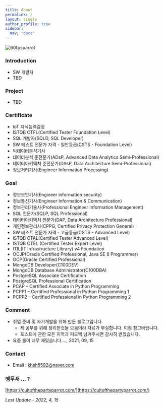 ```yaml
---
title: About
permalink: /
layout: single
author_profile: true
sidebar:
  nav: "docs"
---
```


![60fpsparrot](https://user-images.githubusercontent.com/44635266/75249174-0d5f5680-5819-11ea-896a-de4e0c4dc13b.gif)

### Introduction

<!-- * KT DS(SW Developer) -->

* SW 개발자
* TBD

### Project

* TBD

### Certificate 

* IoT 지식능력검정
* ISTQB CTFL(Certified Tester Foundation Level)
* SQL 개발자(SQLD, SQL Developer)
* SW 테스트 전문가 자격 - 일반등급(CSTS - Foundation Level)
* 빅데이터분석기사
* 데이터분석 준전문가(ADsP, Advanced Data Analytics Semi-Professional)
* 데이터아키텍처 준전문가(DAsP, Data Architecture Semi-Professional)
* 정보처리기사(Engineer Information Processing)
### Goal 
    
* 정보보안기사(Engineer information security)
* 정보통신기사(Engineer Information & Communication)
* 정보관리기술사(Professional Engineer Information Management)
* SQL 전문가(SQLP, SQL Professional)
* 데이터아키텍처 전문가(DAP, Data Architecture Professional)
* 개인정보관리사(CPPG, Certified Privacy Protection General)
* SW 테스트 전문가 자격 - 고급등급(CSTS - Advanced Level)
* ISTQB CTAL(Certified Tester Advanced Level)
* ISTQB CTEL (Certified Tester Expert Level)
* ITIL(IT Infrastructure Library) v4 Foundation
* OCJP(Oracle Certified Professional, Java SE 8 Programmer)
* OCP(Oracle Certified Professional)
* MongoDB Developer(C100DEV)
* MongoDB Database Administrator(C100DBA)
* PostgreSQL Associate Certification
* PostgreSQL Professional Certification
* PCAP – Certified Associate in Python Programming
* PCPP1 – Certified Professional in Python Programming 1
* PCPP2 – Certified Professional in Python Programming 2

### Comment

* 취업 준비 및 자기개발을 위해 만든 블로그입니다. 
  * 제 공부를 위해 정리한것들 모음이라 자료가 부실합니다. 이점 참고바랍니다.
  * 포스트에 관한 모든 지적과 피드백 남겨주시면 감사히 받겠습니다.
* 요즘 롤이 너무 재밌습니다...., 2021, 09, 15

### Contact

* Email : khsh5592@naver.com

### 앵무새 ... ?

[https://cultofthepartyparrot.com/](https://cultofthepartyparrot.com/)

*Last Update - 2022, 4, 15*
